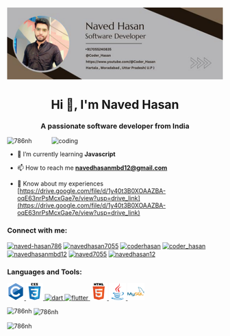 ![logo](https://github.com/786NH/786NH/blob/main/Banner.png)
<h1 align="center">Hi 👋, I'm Naved Hasan</h1>
<h3 align="center">A passionate software developer from India</h3>

<img align="right" alt="coding" width="400" src="https://user-images.githubusercontent.com/55389276/140866485-8fb1c876-9a8f-4d6a-98dc-08c4981eaf70.gif">

<p align="left"> <img src="https://komarev.com/ghpvc/?username=786nh&label=Profile%20views&color=0e75b6&style=flat" alt="786nh" /> </p>

- 🌱 I’m currently learning **Javascript**

- 📫 How to reach me **navedhasanmbd12@gmail.com**

- 📄 Know about my experiences [https://drive.google.com/file/d/1y40t3B0XOAAZBA-oqE63nrPsMcxGae7e/view?usp=drive_link](https://drive.google.com/file/d/1y40t3B0XOAAZBA-oqE63nrPsMcxGae7e/view?usp=drive_link)

<h3 align="left">Connect with me:</h3>
<p align="left">
<a href="https://linkedin.com/in/naved-hasan786" target="blank"><img align="center" src="https://raw.githubusercontent.com/rahuldkjain/github-profile-readme-generator/master/src/images/icons/Social/linked-in-alt.svg" alt="naved-hasan786" height="30" width="40" /></a>
<a href="https://kaggle.com/navedhasan7055" target="blank"><img align="center" src="https://raw.githubusercontent.com/rahuldkjain/github-profile-readme-generator/master/src/images/icons/Social/kaggle.svg" alt="navedhasan7055" height="30" width="40" /></a>
<a href="https://instagram.com/coderhasan" target="blank"><img align="center" src="https://raw.githubusercontent.com/rahuldkjain/github-profile-readme-generator/master/src/images/icons/Social/instagram.svg" alt="coderhasan" height="30" width="40" /></a>
<a href="https://www.youtube.com/@Coder_Hasan" target="blank"><img align="center" src="https://raw.githubusercontent.com/rahuldkjain/github-profile-readme-generator/master/src/images/icons/Social/youtube.svg" alt="coder_hasan" height="30" width="40" /></a>
<a href="https://www.hackerrank.com/navedhasanmbd12" target="blank"><img align="center" src="https://raw.githubusercontent.com/rahuldkjain/github-profile-readme-generator/master/src/images/icons/Social/hackerrank.svg" alt="navedhasanmbd12" height="30" width="40" /></a>
<a href="https://codeforces.com/profile/naved7055" target="blank"><img align="center" src="https://raw.githubusercontent.com/rahuldkjain/github-profile-readme-generator/master/src/images/icons/Social/codeforces.svg" alt="naved7055" height="30" width="40" /></a>
<a href="https://www.leetcode.com/navedhasan12" target="blank"><img align="center" src="https://raw.githubusercontent.com/rahuldkjain/github-profile-readme-generator/master/src/images/icons/Social/leet-code.svg" alt="navedhasan12" height="30" width="40" /></a>
</p>

<h3 align="left">Languages and Tools:</h3>
<p align="left"> <a href="https://www.cprogramming.com/" target="_blank" rel="noreferrer"> <img src="https://raw.githubusercontent.com/devicons/devicon/master/icons/c/c-original.svg" alt="c" width="40" height="40"/> </a> <a href="https://www.w3schools.com/css/" target="_blank" rel="noreferrer"> <img src="https://raw.githubusercontent.com/devicons/devicon/master/icons/css3/css3-original-wordmark.svg" alt="css3" width="40" height="40"/> </a> <a href="https://dart.dev" target="_blank" rel="noreferrer"> <img src="https://www.vectorlogo.zone/logos/dartlang/dartlang-icon.svg" alt="dart" width="40" height="40"/> </a> <a href="https://flutter.dev" target="_blank" rel="noreferrer"> <img src="https://www.vectorlogo.zone/logos/flutterio/flutterio-icon.svg" alt="flutter" width="40" height="40"/> </a> <a href="https://www.w3.org/html/" target="_blank" rel="noreferrer"> <img src="https://raw.githubusercontent.com/devicons/devicon/master/icons/html5/html5-original-wordmark.svg" alt="html5" width="40" height="40"/> </a> <a href="https://www.java.com" target="_blank" rel="noreferrer"> <img src="https://raw.githubusercontent.com/devicons/devicon/master/icons/java/java-original.svg" alt="java" width="40" height="40"/> </a> <a href="https://www.mysql.com/" target="_blank" rel="noreferrer"> <img src="https://raw.githubusercontent.com/devicons/devicon/master/icons/mysql/mysql-original-wordmark.svg" alt="mysql" width="40" height="40"/> </a> </p>

<p><img align="left" src="https://github-readme-stats.vercel.app/api/top-langs?username=786nh&show_icons=true&locale=en&layout=compact" alt="786nh" /></p>

<p>&nbsp;<img align="center" src="https://github-readme-stats.vercel.app/api?username=786nh&show_icons=true&locale=en" alt="786nh" /></p>

<p><img align="center" src="https://github-readme-streak-stats.herokuapp.com/?user=786nh&" alt="786nh" /></p>
